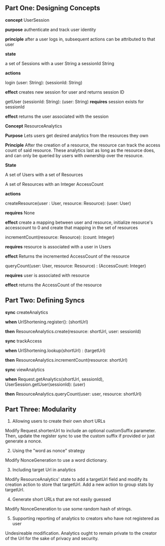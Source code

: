 ## Part One: Designing Concepts
**concept** UserSession

**purpose** authenticate and track user identity

**principle** after a user logs in, subsequent actions can be attributed to that user

**state**

a set of Sessions with
a user String
a sessionId String

**actions**

login (user: String): (sessionId: String)

**effect** creates new session for user and returns session ID

getUser (sessionId: String): (user: String)
**requires** session exists for sessionId

**effect** returns the user associated with the session

**Concept** ResourceAnalytics

**Purpose** Lets users get desired analytics from the resources they own

**Principle** After the creation of a resource,
the resource can track the access count of said resource. These analytics last as long as the resource does, and can only be queried by users with ownership over the resource.

**State**

A set of Users with
    a set of Resources

A set of Resources with
    an Integer AccessCount

**actions**

createResource(user : User, resource: Resource): (user: User)

**requires** None

**effect** create a mapping between user and resource, initialize resource's accesscount to 0 and create that mapping in the set of resources

incrementCount(resource: Resource): (count: Integer)

**requires** resource is associated with a user in Users

**effect** Returns the incremented AccessCount of the resource

queryCount(user: User, resource: Resource) : (AccessCount: Integer)

**requires** user is associated with resource

**effect** returns the AccessCount of the resource

## Part Two: Defining Syncs


**sync** createAnalytics

**when** UrlShortening.register(): (shortUrl)

**then** ResourceAnalytics.create(resource: shortUrl, user: sessionId)

**sync** trackAccess

**when** UrlShortening.lookup(shortUrl) : (targetUrl)

**then** ResourceAnalytics.incrementCount(resource: shortUrl)

**sync** viewAnalytics

**when** Request.getAnalytics(shortUrl, sessionId), UserSession.getUser(sessionId): (user)

**then** ResourceAnalytics.queryCount(user: user, resource: shortUrl)

## Part Three: Modularity

1. Allowing users to create their own short URLs

Modify Request.shortenUrl to include an optional customSuffix parameter. Then, update the register sync to use the custom suffix if provided or just generate a nonce.

2. Using the "word as nonce" strategy

Modify NonceGeneration to use a word dictionary.

3. Including target Url in analytics

Modify ResourceAnalytics' state to add a targetUrl field and modify its creation action to store that targetUrl. Add a new action to group stats by targetUrl. 

4. Generate short URLs that are not easily guessed

Modify NonceGeneration to use some random hash of strings.

5. Supporting reporting of analytics to creators who have not registered as user 

Undesireable modification. Analytics ought to remain private to the creator of the Url for the sake of privacy and security.
